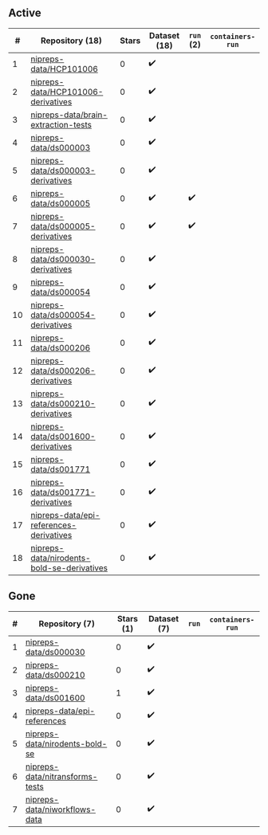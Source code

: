 ## Active
| # | Repository (18) | Stars | Dataset (18) | `run` (2) | `containers-run` |
| --- | --- | --- | --- | --- | --- |
| 1 | [nipreps-data/HCP101006](https://github.com/nipreps-data/HCP101006) | 0 | :heavy_check_mark: |  |  |
| 2 | [nipreps-data/HCP101006-derivatives](https://github.com/nipreps-data/HCP101006-derivatives) | 0 | :heavy_check_mark: |  |  |
| 3 | [nipreps-data/brain-extraction-tests](https://github.com/nipreps-data/brain-extraction-tests) | 0 | :heavy_check_mark: |  |  |
| 4 | [nipreps-data/ds000003](https://github.com/nipreps-data/ds000003) | 0 | :heavy_check_mark: |  |  |
| 5 | [nipreps-data/ds000003-derivatives](https://github.com/nipreps-data/ds000003-derivatives) | 0 | :heavy_check_mark: |  |  |
| 6 | [nipreps-data/ds000005](https://github.com/nipreps-data/ds000005) | 0 | :heavy_check_mark: | :heavy_check_mark: |  |
| 7 | [nipreps-data/ds000005-derivatives](https://github.com/nipreps-data/ds000005-derivatives) | 0 | :heavy_check_mark: | :heavy_check_mark: |  |
| 8 | [nipreps-data/ds000030-derivatives](https://github.com/nipreps-data/ds000030-derivatives) | 0 | :heavy_check_mark: |  |  |
| 9 | [nipreps-data/ds000054](https://github.com/nipreps-data/ds000054) | 0 | :heavy_check_mark: |  |  |
| 10 | [nipreps-data/ds000054-derivatives](https://github.com/nipreps-data/ds000054-derivatives) | 0 | :heavy_check_mark: |  |  |
| 11 | [nipreps-data/ds000206](https://github.com/nipreps-data/ds000206) | 0 | :heavy_check_mark: |  |  |
| 12 | [nipreps-data/ds000206-derivatives](https://github.com/nipreps-data/ds000206-derivatives) | 0 | :heavy_check_mark: |  |  |
| 13 | [nipreps-data/ds000210-derivatives](https://github.com/nipreps-data/ds000210-derivatives) | 0 | :heavy_check_mark: |  |  |
| 14 | [nipreps-data/ds001600-derivatives](https://github.com/nipreps-data/ds001600-derivatives) | 0 | :heavy_check_mark: |  |  |
| 15 | [nipreps-data/ds001771](https://github.com/nipreps-data/ds001771) | 0 | :heavy_check_mark: |  |  |
| 16 | [nipreps-data/ds001771-derivatives](https://github.com/nipreps-data/ds001771-derivatives) | 0 | :heavy_check_mark: |  |  |
| 17 | [nipreps-data/epi-references-derivatives](https://github.com/nipreps-data/epi-references-derivatives) | 0 | :heavy_check_mark: |  |  |
| 18 | [nipreps-data/nirodents-bold-se-derivatives](https://github.com/nipreps-data/nirodents-bold-se-derivatives) | 0 | :heavy_check_mark: |  |  |

## Gone
| # | Repository (7) | Stars (1) | Dataset (7) | `run` | `containers-run` |
| --- | --- | --- | --- | --- | --- |
| 1 | [nipreps-data/ds000030](https://github.com/nipreps-data/ds000030) | 0 | :heavy_check_mark: |  |  |
| 2 | [nipreps-data/ds000210](https://github.com/nipreps-data/ds000210) | 0 | :heavy_check_mark: |  |  |
| 3 | [nipreps-data/ds001600](https://github.com/nipreps-data/ds001600) | 1 | :heavy_check_mark: |  |  |
| 4 | [nipreps-data/epi-references](https://github.com/nipreps-data/epi-references) | 0 | :heavy_check_mark: |  |  |
| 5 | [nipreps-data/nirodents-bold-se](https://github.com/nipreps-data/nirodents-bold-se) | 0 | :heavy_check_mark: |  |  |
| 6 | [nipreps-data/nitransforms-tests](https://github.com/nipreps-data/nitransforms-tests) | 0 | :heavy_check_mark: |  |  |
| 7 | [nipreps-data/niworkflows-data](https://github.com/nipreps-data/niworkflows-data) | 0 | :heavy_check_mark: |  |  |
